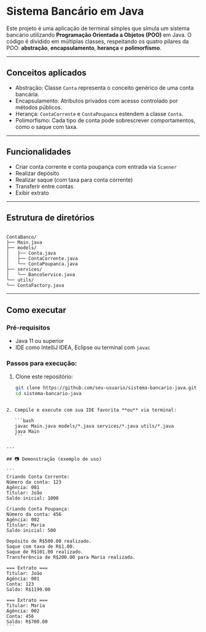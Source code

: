 # Sistema Bancário em Java

Este projeto é uma aplicação de terminal simples que simula um sistema bancário utilizando **Programação Orientada a Objetos (POO)** em Java. O código é dividido em múltiplas classes, respeitando os quatro pilares da POO: **abstração**, **encapsulamento**, **herança** e **polimorfismo**.

---

## Conceitos aplicados

- Abstração: Classe `Conta` representa o conceito genérico de uma conta bancária.
- Encapsulamento: Atributos privados com acesso controlado por métodos públicos.
- Herança: `ContaCorrente` e `ContaPoupanca` estendem a classe `Conta`.
- Polimorfismo: Cada tipo de conta pode sobrescrever comportamentos, como o saque com taxa.

---

## Funcionalidades

- Criar conta corrente e conta poupança com entrada via `Scanner`
- Realizar depósito
- Realizar saque (com taxa para conta corrente)
- Transferir entre contas
- Exibir extrato

---

## Estrutura de diretórios

```

ContaBanco/
├── Main.java
├── models/
│   ├── Conta.java
│   ├── ContaCorrente.java
│   └── ContaPoupanca.java
├── services/
│   └── BancoService.java
└── utils/
└── ContaFactory.java

````

---

## Como executar

### Pré-requisitos

- Java 11 ou superior
- IDE como IntelliJ IDEA, Eclipse ou terminal com `javac`

### Passos para execução:

1. Clone este repositório:
   ```bash
   git clone https://github.com/seu-usuario/sistema-bancario-java.git
   cd sistema-bancario-java
````

2. Compile e execute com sua IDE favorita **ou** via terminal:

   ```bash
   javac Main.java models/*.java services/*.java utils/*.java
   java Main
   ```

---

## 📷 Demonstração (exemplo de uso)

```
Criando Conta Corrente:
Número da conta: 123
Agência: 001
Titular: João
Saldo inicial: 1000

Criando Conta Poupança:
Número da conta: 456
Agência: 002
Titular: Maria
Saldo inicial: 500

Depósito de R$500.00 realizado.
Saque com taxa de R$1.00.
Saque de R$101.00 realizado.
Transferência de R$200.00 para Maria realizada.

=== Extrato ===
Titular: João
Agência: 001
Conta: 123
Saldo: R$1199.00

=== Extrato ===
Titular: Maria
Agência: 002
Conta: 456
Saldo: R$700.00
```
